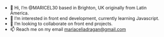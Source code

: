 - 👋 Hi, I’m @MARICEL30 based in Brighton, UK  originally from Latin America.
- 👀 I’m interested in front end development, currently learning Javascript.
- 💞️ I’m looking to collaborate on front end projects.
- 📫 Reach  me on my email mariaceliadragan@gmail.com

<!---
MARICEL30/MARICEL30 is a ✨ special ✨ repository because its `README.md` (this file) appears on your GitHub profile.
You can click the Preview link to take a look at your changes.
--->
